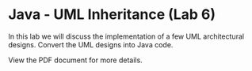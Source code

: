 # Java - UML Inheritance (Lab 6)

In this lab we will discuss the implementation of a few UML architectural designs. Convert the UML designs into Java code.

View the PDF document for more details.

